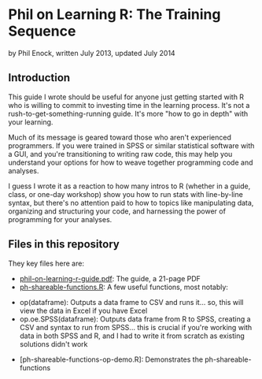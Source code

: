 # Phil on Learning R: The Training Sequence
by Phil Enock, written July 2013, updated July 2014

## Introduction
This guide I wrote should be useful for anyone just getting started with R who is willing to commit to investing time in the learning process. It's not a rush-to-get-something-running guide. It's more "how to go in depth" with your learning.

Much of its message is geared toward those who aren't experienced programmers. If you were trained in SPSS or similar statistical software with a GUI, and you're transitioning to writing raw code, this may help you understand your options for how to weave together programming code and analyses.

I guess I wrote it as a reaction to how many intros to R (whether in a guide, class, or one-day workshop) show you how to run stats with line-by-line syntax, but there's no attention paid to how to topics like manipulating data, organizing and structuring your code, and harnessing the power of programming for your analyses.

## Files in this repository
They key files here are:

  - [phil-on-learning-r-guide.pdf](phil-on-learning-r-guide.pdf): The guide, a 21-page PDF
  - [ph-shareable-functions.R](phil-on-learning-r-guide.pdf): A few useful functions, most notably:
   * op(dataframe): Outputs a data frame to CSV and runs it... so, this will view the data in Excel if you have Excel
   * op.oe.SPSS(dataframe): Outputs data frame from R to SPSS, creating a CSV and syntax to run from SPSS... this is crucial if you're working with data in both SPSS and R, and I had to write it from scratch as existing solutions didn't work
  - [ph-shareable-functions-op-demo.R]: Demonstrates the ph-shareable-functions
